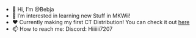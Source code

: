 - 👋 Hi, I’m @Bebja
- 👀 I’m interested in learning new Stuff in MKWii!
- ❤️ Currently making my first CT Distribution! You can check it out [here](https://wiki.tockdom.com/wiki/Bebja_Kart_Wii)
- 📫 How to reach me:
  Discord: Hiiiiii7207

<!---
Bebja/Bebja is a ✨ special ✨ repository because its `README.md` (this file) appears on your GitHub profile.
You can click the Preview link to take a look at your changes.
--->
